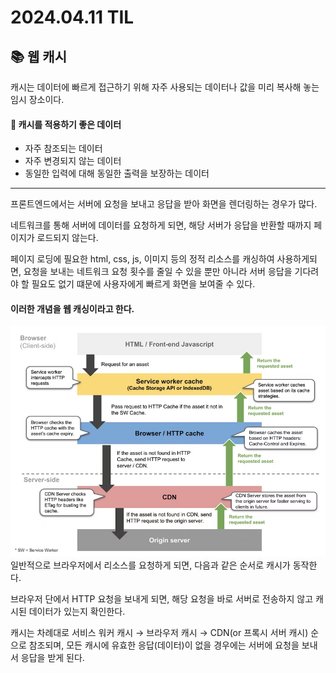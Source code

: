 # 2024.04.11 TIL

## 📚 웹 캐시

캐시는 데이터에 빠르게 접근하기 위해 자주 사용되는 데이터나 값을 미리 복사해 놓는 임시 장소이다.

#### 🚨 캐시를 적용하기 좋은 데이터

- 자주 참조되는 데이터
- 자주 변경되지 않는 데이터
- 동일한 입력에 대해 동일한 출력을 보장하는 데이터

---

프론트엔드에서는
서버에 요청을 보내고 응답을 받아 화면을 렌더링하는 경우가 많다.

네트워크를 통해 서버에 데이터를 요청하게 되면, 해당 서버가 응답을 반환할 때까지 페이지가 로드되지 않는다.

페이지 로딩에 필요한 html, css, js, 이미지 등의 정적 리소스를 캐싱하여 사용하게되면, 요청을 보내는 네트워크 요청 횟수를 줄일 수 있을 뿐만 아니라 서버 응답을 기다려야 할 필요도 없기 떄문에 사용자에게 빠르게 화면을 보여줄 수 있다.

#### 이러한 개념을 웹 캐싱이라고 한다.

![alt text](./img/image4.png)
일반적으로 브라우저에서 리소스를 요청하게 되면, 다음과 같은 순서로 캐시가 동작한다.

브라우저 단에서 HTTP 요청을 보내게 되면, 해당 요청을 바로 서버로 전송하지 않고 캐시된 데이터가 있는지 확인한다.

캐시는 차례대로
서비스 워커 캐시 → 브라우저 캐시 → CDN(or 프록시 서버 캐시)
순으로 참조되며, 모든 캐시에 유효한 응답(데이터)이 없을 경우에는 서버에 요청을 보내서 응답을 받게 된다.
